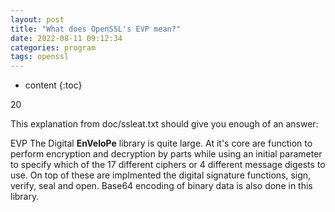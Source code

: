 ```yaml
---
layout: post
title: "What does OpenSSL's EVP mean?"
date: 2022-08-11 09:12:34
categories: program
tags: openssl
---
```


* content
{:toc}

20

This explanation from doc/ssleat.txt should give you enough of an answer:

EVP The Digital **EnVeloPe** library is quite large. At it's core are function to perform encryption and decryption by parts while using an initial parameter to specify which of the 17 different ciphers or 4 different message digests to use. On top of these are implmented the digital signature functions, sign, verify, seal and open. Base64 encoding of binary data is also done in this library.